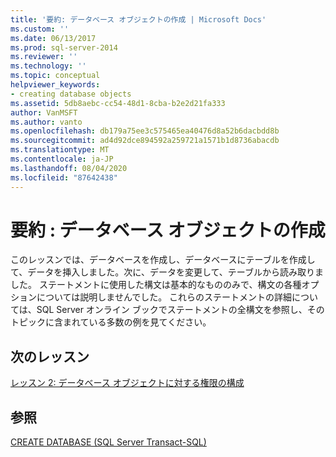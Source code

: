 ```yaml
---
title: '要約: データベース オブジェクトの作成 | Microsoft Docs'
ms.custom: ''
ms.date: 06/13/2017
ms.prod: sql-server-2014
ms.reviewer: ''
ms.technology: ''
ms.topic: conceptual
helpviewer_keywords:
- creating database objects
ms.assetid: 5db8aebc-cc54-48d1-8cba-b2e2d21fa333
author: VanMSFT
ms.author: vanto
ms.openlocfilehash: db179a75ee3c575465ea40476d8a52b6dacbdd8b
ms.sourcegitcommit: ad4d92dce894592a259721a1571b1d8736abacdb
ms.translationtype: MT
ms.contentlocale: ja-JP
ms.lasthandoff: 08/04/2020
ms.locfileid: "87642438"
---
```

# <a name="summary-creating-database-objects"></a>要約 : データベース オブジェクトの作成
  このレッスンでは、データベースを作成し、データベースにテーブルを作成して、データを挿入しました。次に、データを変更して、テーブルから読み取りました。 ステートメントに使用した構文は基本的なもののみで、構文の各種オプションについては説明しませんでした。 これらのステートメントの詳細については、SQL Server オンライン ブックでステートメントの全構文を参照し、そのトピックに含まれている多数の例を見てください。  
  
## <a name="next-lesson"></a>次のレッスン  
 [レッスン 2: データベース オブジェクトに対する権限の構成](lesson-2-configuring-permissions-on-database-objects.md)  
  
## <a name="see-also"></a>参照  
 [CREATE DATABASE &#40;SQL Server Transact-SQL&#41;](/sql/t-sql/statements/create-database-sql-server-transact-sql)  
  
  
